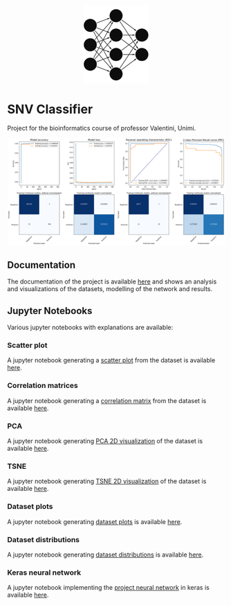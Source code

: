 <p align="center">
  <img width="150" src="https://github.com/LucaCappelletti94/snv_classifier/blob/master/documentation/Latex/Documentation/images/logo.png"/>
</p>

# SNV Classifier
Project for the bioinformatics course of professor Valentini, Unimi.

<p align="center">
  <img src="https://github.com/LucaCappelletti94/snv_classifier/blob/master/results.png"/>
</p>

## Documentation
The documentation of the project is available [here](https://github.com/LucaCappelletti94/snv_classifier/blob/master/documentation/Latex/Documentation/main.pdf) and shows an analysis and visualizations of the datasets, modelling of the network and results.

## Jupyter Notebooks
Various jupyter notebooks with explanations are available:

### Scatter plot
A jupyter notebook generating a [scatter plot](https://github.com/LucaCappelletti94/snv_classifier/blob/master/scatter_plot.png?raw=true) from the dataset is available [here](https://github.com/LucaCappelletti94/snv_classifier/blob/master/Bioinformatica%20-%20Scatter%20plot.ipynb).

### Correlation matrices
A jupyter notebook generating a [correlation matrix](https://github.com/LucaCappelletti94/snv_classifier/blob/master/correlation_matrix.png?raw=true) from the dataset is available [here](https://github.com/LucaCappelletti94/snv_classifier/blob/master/Bioinformatica%20-%20Correlation.ipynb).

### PCA
A jupyter notebook generating [PCA 2D visualization](https://github.com/LucaCappelletti94/snv_classifier/tree/master/documentation/Latex/Documentation/images/pca) of the dataset is available [here](https://github.com/LucaCappelletti94/snv_classifier/blob/master/Bioinformatica%20-%20PCA.ipynb).

### TSNE
A jupyter notebook generating [TSNE 2D visualization](https://github.com/LucaCappelletti94/snv_classifier/tree/master/documentation/Latex/Documentation/images/tsne) of the dataset is available [here](https://github.com/LucaCappelletti94/snv_classifier/blob/master/Bioinformatica%20-%20TSNE.ipynb).

### Dataset plots
A jupyter notebook generating [dataset plots](https://github.com/LucaCappelletti94/snv_classifier/tree/master/documentation/Latex/Documentation/images/plot) is available [here](https://github.com/LucaCappelletti94/snv_classifier/blob/master/Bioinformatica%20-%20Metrics%20plots.ipynb).

### Dataset distributions
A jupyter notebook generating [dataset distributions](https://github.com/LucaCappelletti94/snv_classifier/tree/master/documentation/Latex/Documentation/images/distributions) is available [here](https://github.com/LucaCappelletti94/snv_classifier/blob/master/Bioinformatica%20-%20Metric%20distributions.ipynb).

### Keras neural network
A jupyter notebook implementing the [project neural network](https://github.com/LucaCappelletti94/snv_classifier/blob/master/documentation/Latex/Documentation/images/network.png) in keras is available [here](https://github.com/LucaCappelletti94/snv_classifier/blob/master/Bioinformatica%20-%20Keras.ipynb).